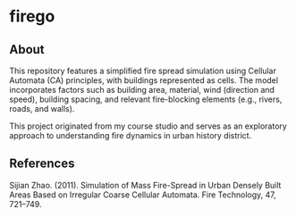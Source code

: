 # firego
## About
This repository features a simplified fire spread simulation using Cellular Automata (CA) principles, with buildings represented as cells. The model incorporates factors such as building area, material, wind (direction and speed), building spacing, and relevant fire-blocking elements (e.g., rivers, roads, and walls).

This project originated from my course studio and serves as an exploratory approach to understanding fire dynamics in urban history district.

## References
Sijian Zhao. (2011). Simulation of Mass Fire-Spread in Urban Densely Built Areas Based on Irregular Coarse Cellular Automata. Fire Technology, 47, 721–749.
